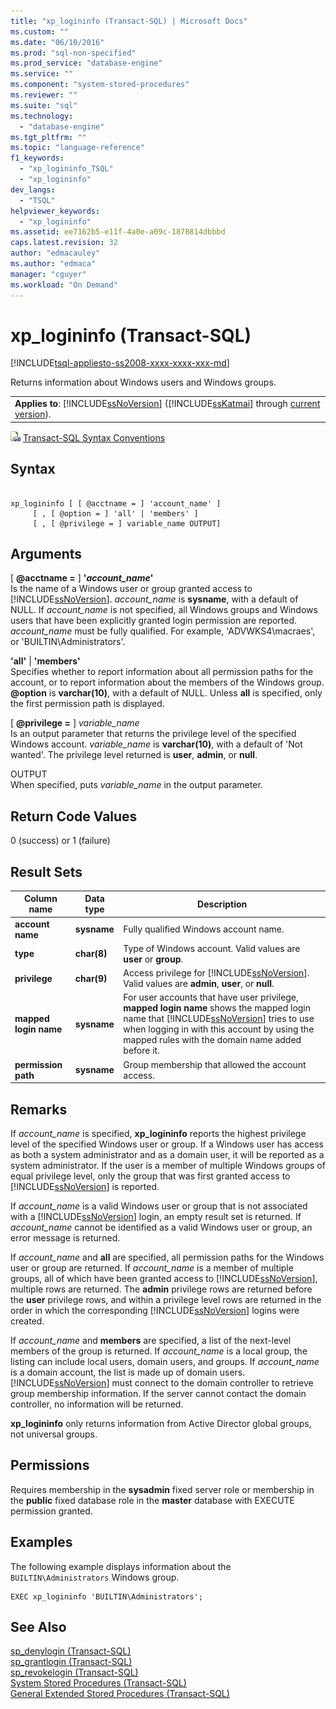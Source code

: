 ```yaml
---
title: "xp_logininfo (Transact-SQL) | Microsoft Docs"
ms.custom: ""
ms.date: "06/10/2016"
ms.prod: "sql-non-specified"
ms.prod_service: "database-engine"
ms.service: ""
ms.component: "system-stored-procedures"
ms.reviewer: ""
ms.suite: "sql"
ms.technology: 
  - "database-engine"
ms.tgt_pltfrm: ""
ms.topic: "language-reference"
f1_keywords: 
  - "xp_logininfo_TSQL"
  - "xp_logininfo"
dev_langs: 
  - "TSQL"
helpviewer_keywords: 
  - "xp_logininfo"
ms.assetid: ee7162b5-e11f-4a0e-a09c-1878814dbbbd
caps.latest.revision: 32
author: "edmacauley"
ms.author: "edmaca"
manager: "cguyer"
ms.workload: "On Demand"
---
```

# xp_logininfo (Transact-SQL)
[!INCLUDE[tsql-appliesto-ss2008-xxxx-xxxx-xxx-md](../../includes/tsql-appliesto-ss2008-xxxx-xxxx-xxx-md.md)]

  Returns information about Windows users and Windows groups.  
  
||  
|-|  
|**Applies to**: [!INCLUDE[ssNoVersion](../../includes/ssnoversion-md.md)] ([!INCLUDE[ssKatmai](../../includes/sskatmai-md.md)] through [current version](http://go.microsoft.com/fwlink/p/?LinkId=299658)).|  
  
 ![Topic link icon](../../database-engine/configure-windows/media/topic-link.gif "Topic link icon") [Transact-SQL Syntax Conventions](../../t-sql/language-elements/transact-sql-syntax-conventions-transact-sql.md)  
  
## Syntax  
  
```  
  
xp_logininfo [ [ @acctname = ] 'account_name' ]   
     [ , [ @option = ] 'all' | 'members' ]   
     [ , [ @privilege = ] variable_name OUTPUT]  
```  
  
## Arguments  
 [ **@acctname =** ] **'***account_name***'**  
 Is the name of a Windows user or group granted access to [!INCLUDE[ssNoVersion](../../includes/ssnoversion-md.md)]. *account_name* is **sysname**, with a default of NULL. If *account_name* is not specified, all Windows groups and Windows users that have been explicitly granted login permission are reported. *account_name* must be fully qualified. For example, 'ADVWKS4\macraes', or 'BUILTIN\Administrators'.  
  
 **'all'** | **'members'**  
 Specifies whether to report information about all permission paths for the account, or to report information about the members of the Windows group. **@option** is **varchar(10)**, with a default of NULL. Unless **all** is specified, only the first permission path is displayed.  
  
 [ **@privilege =** ] *variable_name*  
 Is an output parameter that returns the privilege level of the specified Windows account. *variable_name* is **varchar(10)**, with a default of 'Not wanted'. The privilege level returned is **user**, **admin**, or **null**.  
  
 OUTPUT  
 When specified, puts *variable_name* in the output parameter.  
  
## Return Code Values  
 0 (success) or 1 (failure)  
  
## Result Sets  
  
|Column name|Data type|Description|  
|-----------------|---------------|-----------------|  
|**account name**|**sysname**|Fully qualified Windows account name.|  
|**type**|**char(8)**|Type of Windows account. Valid values are **user** or **group**.|  
|**privilege**|**char(9)**|Access privilege for [!INCLUDE[ssNoVersion](../../includes/ssnoversion-md.md)]. Valid values are **admin**, **user**, or **null**.|  
|**mapped login name**|**sysname**|For user accounts that have user privilege, **mapped login name** shows the mapped login name that [!INCLUDE[ssNoVersion](../../includes/ssnoversion-md.md)] tries to use when logging in with this account by using the mapped rules with the domain name added before it.|  
|**permission path**|**sysname**|Group membership that allowed the account access.|  
  
## Remarks  
 If *account_name* is specified, **xp_logininfo** reports the highest privilege level of the specified Windows user or group. If a Windows user has access as both a system administrator and as a domain user, it will be reported as a system administrator. If the user is a member of multiple Windows groups of equal privilege level, only the group that was first granted access to [!INCLUDE[ssNoVersion](../../includes/ssnoversion-md.md)] is reported.  
  
 If *account_name* is a valid Windows user or group that is not associated with a [!INCLUDE[ssNoVersion](../../includes/ssnoversion-md.md)] login, an empty result set is returned. If *account_name* cannot be identified as a valid Windows user or group, an error message is returned.  
  
 If *account_name* and **all** are specified, all permission paths for the Windows user or group are returned. If *account_name* is a member of multiple groups, all of which have been granted access to [!INCLUDE[ssNoVersion](../../includes/ssnoversion-md.md)], multiple rows are returned. The **admin** privilege rows are returned before the **user** privilege rows, and within a privilege level rows are returned in the order in which the corresponding [!INCLUDE[ssNoVersion](../../includes/ssnoversion-md.md)] logins were created.  
  
 If *account_name* and **members** are specified, a list of the next-level members of the group is returned. If *account_name* is a local group, the listing can include local users, domain users, and groups. If *account_name* is a domain account, the list is made up of domain users. [!INCLUDE[ssNoVersion](../../includes/ssnoversion-md.md)] must connect to the domain controller to retrieve group membership information. If the server cannot contact the domain controller, no information will be returned.  
  
 **xp_logininfo** only returns information from Active Director global groups, not universal groups.  
  
## Permissions  
 Requires membership in the **sysadmin** fixed server role or membership in the **public** fixed database role in the **master** database with EXECUTE permission granted.  
  
## Examples  
 The following example displays information about the `BUILTIN\Administrators` Windows group.  
  
```  
EXEC xp_logininfo 'BUILTIN\Administrators';  
```  
  
## See Also  
 [sp_denylogin &#40;Transact-SQL&#41;](../../relational-databases/system-stored-procedures/sp-denylogin-transact-sql.md)   
 [sp_grantlogin &#40;Transact-SQL&#41;](../../relational-databases/system-stored-procedures/sp-grantlogin-transact-sql.md)   
 [sp_revokelogin &#40;Transact-SQL&#41;](../../relational-databases/system-stored-procedures/sp-revokelogin-transact-sql.md)   
 [System Stored Procedures &#40;Transact-SQL&#41;](../../relational-databases/system-stored-procedures/system-stored-procedures-transact-sql.md)   
 [General Extended Stored Procedures &#40;Transact-SQL&#41;](../../relational-databases/system-stored-procedures/general-extended-stored-procedures-transact-sql.md)  
  
  
